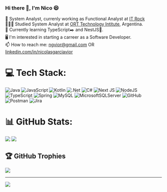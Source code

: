 ### Hi there 👋, I'm Nico 😄
🔭 System Analyst, currenly working as Functional Analyst at [IT Rock](https://www.itrock.com.ar/) <br>
👨🏻‍🎓 Studied System Analyst at [ORT Technology Intitute](https://www.ort.edu.ar/informacion-terciario), Argentina. <br>
💭 Currently learning TypeScript✒️ and NestJS🐺. <br>
🖥️ I'm interested in starting a carreer as a Software Developer. <br>
📫 How to reach me: ngvior@gmail.com OR [linkedin.com/in/nicolasgarciavior](https://www.linkedin.com/in/nicolasgarciavior)

# 💻 Tech Stack:
![Java](https://img.shields.io/badge/java-%23ED8B00.svg?style=for-the-badge&logo=openjdk&logoColor=white) ![JavaScript](https://img.shields.io/badge/javascript-%23323330.svg?style=for-the-badge&logo=javascript&logoColor=%23F7DF1E) ![Kotlin](https://img.shields.io/badge/kotlin-%237F52FF.svg?style=for-the-badge&logo=kotlin&logoColor=white) ![.Net](https://img.shields.io/badge/.NET-5C2D91?style=for-the-badge&logo=.net&logoColor=white) ![C#](https://img.shields.io/badge/c%23-%23239120.svg?style=for-the-badge&logo=csharp&logoColor=white) ![Next JS](https://img.shields.io/badge/Next-black?style=for-the-badge&logo=next.js&logoColor=white) ![NodeJS](https://img.shields.io/badge/node.js-6DA55F?style=for-the-badge&logo=node.js&logoColor=white) ![TypeScript](https://img.shields.io/badge/TypeScript-3178C6?style=for-the-badge&logo=typescript&logoColor=white) ![Spring](https://img.shields.io/badge/spring-%236DB33F.svg?style=for-the-badge&logo=spring&logoColor=white) ![MySQL](https://img.shields.io/badge/mysql-4479A1.svg?style=for-the-badge&logo=mysql&logoColor=white) ![MicrosoftSQLServer](https://img.shields.io/badge/Microsoft%20SQL%20Server-CC2927?style=for-the-badge&logo=microsoft%20sql%20server&logoColor=white) ![GitHub](https://img.shields.io/badge/github-%23121011.svg?style=for-the-badge&logo=github&logoColor=white) ![Postman](https://img.shields.io/badge/Postman-FF6C37?style=for-the-badge&logo=postman&logoColor=white) ![Jira](https://img.shields.io/badge/jira-%230A0FFF.svg?style=for-the-badge&logo=jira&logoColor=white)

# 📊 GitHub Stats:
![](https://github-readme-stats.vercel.app/api?username=ngvior&theme=radical&hide_border=false&include_all_commits=false&count_private=false)
![](https://github-readme-stats.vercel.app/api/top-langs/?username=ngvior&theme=radical&hide_border=false&include_all_commits=false&count_private=false&layout=compact)

## 🏆 GitHub Trophies
![](https://github-profile-trophy.vercel.app/?username=ngvior&theme=radical&no-frame=false&no-bg=true&margin-w=4)

---
[![](https://visitcount.itsvg.in/api?id=ngvior&icon=5&color=11)](https://visitcount.itsvg.in)

<!-- Proudly created with GPRM ( https://gprm.itsvg.in ) -->
